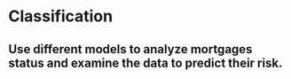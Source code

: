 # Classification
## Use different models to analyze mortgages status and examine the data to predict their risk.

